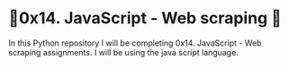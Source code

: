 # :ocean:0x14. JavaScript - Web scraping :ocean:

In this Python repository I will be completing 0x14. JavaScript - Web scraping assignments.
I will be using the java script language.
